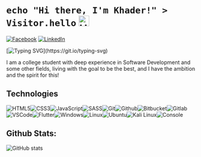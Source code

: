 # `echo "Hi there, I'm Khader!" > Visitor.hello` <img src="https://user-images.githubusercontent.com/1303154/88677602-1635ba80-d120-11ea-84d8-d263ba5fc3c0.gif" width="28px" alt="Hi">

[![Facebook](https://img.shields.io/badge/Facebook-%231877F2.svg?&style=flat-square&logo=facebook&logoColor=white)](https://www.facebook.com/khader.jber) [![LinkedIn](https://img.shields.io/badge/LinkedIn-%230077B5.svg?&style=flat-square&logo=linkedin&logoColor=white)](https://www.linkedin.com/in/khader-karaja/)

[![Typing SVG](https://readme-typing-svg.herokuapp.com?font=comfortaa&color=016EEA&size=24&width=500&lines=Software+Developer;Cybersecurity+Engineer;and+Problem+Solving+Instructor!;Nice+to+meet+you...)](https://git.io/typing-svg)

I am a college student with deep experience in Software Development and some other fields, living with the goal to be the best, and I have the ambition and the spirit for this!

## Technologies

![HTML5](https://img.icons8.com/color/45/html-5.png)![CSS3](https://img.icons8.com/color/45/css3.png)![JavaScript](https://img.icons8.com/color/45/javascript.png)![SASS](https://img.icons8.com/color/45/sass.png)![Git](https://img.icons8.com/color/45/git.png)![Github](https://img.icons8.com/material-outlined/45/github.png)![Bitbucket](https://img.icons8.com/color/45/bitbucket.png)![Gitlab](https://img.icons8.com/color/45/gitlab.png)![VSCode](https://img.icons8.com/color/45/visual-studio-code-2019.png)![Flutter](https://img.icons8.com/color/45/flutter.png)![Windows](https://img.icons8.com/color/45/windows-10.png)![Linux](https://img.icons8.com/color/45/linux.png)![Ubuntu](https://img.icons8.com/color/45/ubuntu--v1.png)![Kali Linux](https://img.icons8.com/color/45/kali-linux.png)![Console](https://img.icons8.com/color/45/console.png)

## Github Stats:

![GitHub stats](https://github-readme-stats.vercel.app/api?username=Khader9Jber&count_private=true&show_icons=true&theme=chartreuse-dark&hide=contribs,issues)

<!-- [![Top Langs](https://github-readme-stats.vercel.app/api/top-langs/?username=Khader9Jber&layout=compact)](https://github.com/Khader9Jber/github-readme-stats) -->
